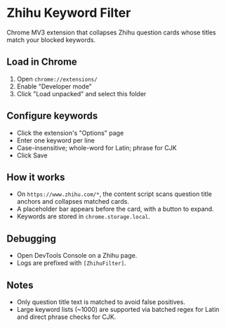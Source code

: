 # Zhihu Keyword Filter

Chrome MV3 extension that collapses Zhihu question cards whose titles match your blocked keywords.

## Load in Chrome
1. Open `chrome://extensions/`
2. Enable "Developer mode"
3. Click "Load unpacked" and select this folder

## Configure keywords
- Click the extension's "Options" page
- Enter one keyword per line
- Case-insensitive; whole-word for Latin; phrase for CJK
- Click Save

## How it works
- On `https://www.zhihu.com/*`, the content script scans question title anchors and collapses matched cards.
- A placeholder bar appears before the card, with a button to expand.
- Keywords are stored in `chrome.storage.local`.

## Debugging
- Open DevTools Console on a Zhihu page.
- Logs are prefixed with `[ZhihuFilter]`.

## Notes
- Only question title text is matched to avoid false positives.
- Large keyword lists (~1000) are supported via batched regex for Latin and direct phrase checks for CJK.
